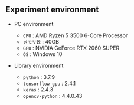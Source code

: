 ## Experiment environment

- PC environment
  - `CPU` : AMD Ryzen 5 3500 6-Core Processor
  - `メモリ数` : 40GB
  - `GPU` : NVIDIA GeForce RTX 2060 SUPER
  - `OS` : Windows 10
  
- Library environment
  - `python` : 3.7.9
  - `tensorflow-gpu` : 2.4.1
  - `keras` : 2.4.3
  - `opencv-python` : 4.4.0.43

